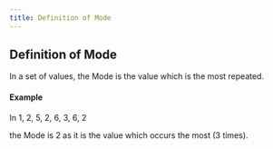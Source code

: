 ```yaml
---
title: Definition of Mode
---
```

## Definition of Mode

In a set of values, the Mode is the value which is the most repeated.

#### Example

In 1, 2, 5, 2, 6, 3, 6, 2

the Mode is 2 as it is the value which occurs the most (3 times).
